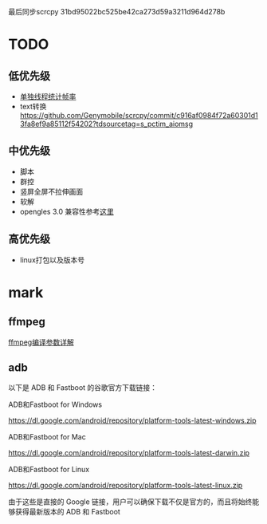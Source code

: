 最后同步scrcpy 31bd95022bc525be42ca273d59a3211d964d278b

# TODO
## 低优先级
- [单独线程统计帧率](https://github.com/Genymobile/scrcpy/commit/e2a272bf99ecf48fcb050177113f903b3fb323c4)
- text转换 https://github.com/Genymobile/scrcpy/commit/c916af0984f72a60301d13fa8ef9a85112f54202?tdsourcetag=s_pctim_aiomsg

## 中优先级
- 脚本
- 群控
- 竖屏全屏不拉伸画面
- 软解
- opengles 3.0 兼容性参考[这里](https://github.com/libretro/glsl-shaders/blob/master/nnedi3/shaders/yuv-to-rgb-2x.glsl)

## 高优先级
- linux打包以及版本号

# mark
## ffmpeg
[ffmpeg编译参数详解](https://www.cnblogs.com/wainiwann/p/4204230.html)

## adb
以下是 ADB 和 Fastboot 的谷歌官方下载链接：

ADB和Fastboot for Windows

https://dl.google.com/android/repository/platform-tools-latest-windows.zip

ADB和Fastboot for Mac

https://dl.google.com/android/repository/platform-tools-latest-darwin.zip

ADB和Fastboot for Linux

https://dl.google.com/android/repository/platform-tools-latest-linux.zip

由于这些是直接的 Google 链接，用户可以确保下载不仅是官方的，而且将始终能够获得最新版本的 ADB 和 Fastboot
